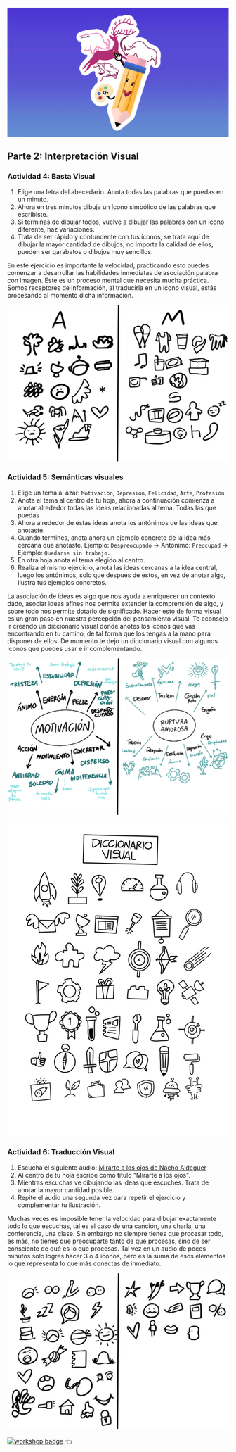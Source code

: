 ![](assets/21.PNG)

## Parte 2: Interpretación Visual

### Actividad 4: Basta Visual

1. Elige una letra del abecedario. Anota todas las palabras que puedas en un minuto.
2. Ahora en tres minutos dibuja un ícono simbólico de las palabras que escribiste.
3. Si terminas de dibujar todos, vuelve a dibujar las palabras con un ícono diferente, haz variaciones.
4. Trata de ser rápido y contundente con tus íconos, se trata aquí de dibujar la mayor cantidad de dibujos, no importa la calidad de ellos, pueden ser garabatos o dibujos muy sencillos.

En este ejercicio es importante la velocidad, practicando esto puedes comenzar a desarrollar las habilidades inmediatas de asociación palabra con imagen. Este es un proceso mental que necesita mucha práctica. Somos receptores de información, al traducirla en un ícono visual, estás procesando al momento dicha información.

![](assets/18.PNG)

### Actividad 5: Semánticas visuales

1. Elige un tema al azar: `Motivación`, `Depresión`, `Felicidad`, `Arte`, `Profesión`.
2. Anota el tema al centro de tu hoja, ahora a continuación comienza a anotar alrededor todas las ideas relacionadas al tema. Todas las que puedas
3. Ahora alrededor de estas ideas anota los antónimos de las ideas que anotaste.
4. Cuando termines, anota ahora un ejemplo concreto de la idea más cercana que anotaste. Ejemplo: `Despreocupado` -> Antónimo: `Preocupad` -> Ejemplo: `Quedarse sin trabajo.`
5. En otra hoja anota el tema elegido al centro.
6. Realiza el mismo ejercicio, anota las ideas cercanas a la idea central, luego los antónimos, solo que después de estos, en vez de anotar algo, ilustra tus ejemplos concretos.

La asociación de ideas es algo que nos ayuda a enriquecer un contexto dado, asociar ideas afínes nos permite extender la comprensión de algo, y sobre todo nos permite dotarlo de significado. Hacer esto de forma visual es un gran paso en nuestra percepción del pensamiento visual. Te aconsejo ir creando un diccionario visual donde anotes los íconos que vas encontrando en tu camino, de tal forma que los tengas a la mano para disponer de ellos. De momento te dejo un diccionario visual con algunos iconos que puedes usar e ir complementando.

![](assets/19.PNG)

![](assets/24.png)

### Actividad 6: Traducción Visual

1. Escucha el siguiente audio: [Mirarte a los ojos de Nacho Aldeguer](https://www.youtube.com/watch?v=kERo9cjL-rU&t)
2. Al centro de tu hoja escribe como título "Mirarte a los ojos".
3. Mientras escuchas ve dibujando las ideas que escuches. Trata de anotar la mayor cantidad posible.
4. Repite el audio una segunda vez para repetir el ejercicio y complementar tu ilustración.

Muchas veces es imposible tener la velocidad para dibujar exactamente todo lo que escuchas, tal es el caso de una canción, una charla, una conferencia, una clase. Sin embargo no siempre tienes que procesar todo, es más, no tienes que preocuparte tanto de qué procesas, sino de ser consciente de qué es lo que procesas. Tal vez en un audio de pocos minutos solo logres hacer 3 o 4 íconos, pero es la suma de esos elementos lo que representa lo que más conectas de inmediato.

![](assets/20.PNG)

[![workshop badge](https://img.shields.io/badge/🔗link-HOME-blue?style=for-the-badge)](README.md) 👈
